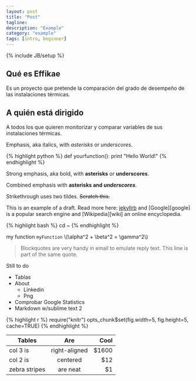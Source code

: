 ```yaml
---
layout: post
title: "Post"
tagline:
description: "Example"
category: "example"
tags: [intro, beginner]
---
```


{% include JB/setup %}



## Qué es Effikae

Es un proyecto que pretende la comparación del grado de desempeño de las instalaciones térmicas.

## A quién está dirigido

A todos los que quieren monitorizar y comparar variables de sus instalaciones térmicas. 

Emphasis, aka italics, with *asterisks* or _underscores_.

{% highlight python %}
def yourfunction():
     print "Hello World!"
{% endhighlight %}

Strong emphasis, aka bold, with **asterisks** or __underscores__.

Combined emphasis with **asterisks and _underscores_**.

Strikethrough uses two tildes. ~~Scratch this.~~

This is an example of a draft. Read more here: [jekyllrb](http://jekyllrb.com/docs/drafts/) and [Google][google] is a popular search engine and [Wikipedia][wiki] an online encyclopedia.


{% highlight bash %}
cd ~
{% endhighlight %}

my function `myFunction`
\\(\alpha^2 + \beta^2 = \gamma^2\\) 


> Blockquotes are very handy in email to emulate reply text.
> This line is part of the same quote.

Still to do


* Tablas
* About
	* Linkedin
	* Png
* Comprobar Google Statistics
* Markdown w/sublime text 2

{% highlight r %}
require("knitr")
opts_chunk$set(fig.width=5, fig.height=5, cache=TRUE)
{% endhighlight %}




| Tables        | Are           | Cool  |
| ------------- |:-------------:| -----:|
| col 3 is      | right-aligned | $1600 |
| col 2 is      | centered      |   $12 |
| zebra stripes | are neat      |    $1 |



